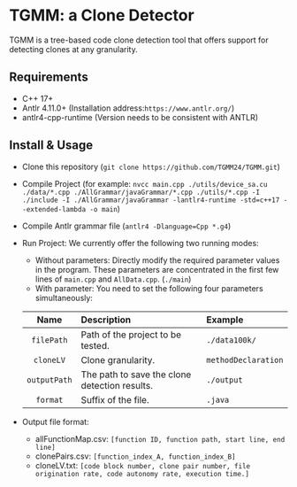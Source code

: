 # TGMM: a Clone Detector
TGMM is a tree-based code clone detection tool that offers support for detecting clones at any granularity.

## Requirements
- C++ 17+
- Antlr 4.11.0+ (Installation address:`https://www.antlr.org/`)
- antlr4-cpp-runtime (Version needs to be consistent with ANTLR)

## Install & Usage
- Clone this repository (`git clone https://github.com/TGMM24/TGMM.git`)
- Compile Project (for example: `nvcc main.cpp ./utils/device_sa.cu ./data/*.cpp ./AllGrammar/javaGrammar/*.cpp ./utils/*.cpp -I ./include -I ./AllGrammar/javaGrammar -lantlr4-runtime -std=c++17 --extended-lambda -o main`)
- Compile Antlr grammar file (`antlr4 -Dlanguage=Cpp *.g4`)
- Run Project: We currently offer the following two running modes:
    - Without parameters: Directly modify the required parameter values in the program. These parameters are concentrated in the first few lines of `main.cpp` and `AllData.cpp`. (`./main`)
    - With parameter: You need to set the following four parameters simultaneously: 

	|Name|Description|Example|
	|:--:|:--|:--|
	|`filePath`|Path of the project to be tested.|`./data100k/`|
	|`cloneLV`|Clone granularity.|`methodDeclaration`|
	|`outputPath`|The path to save the clone detection results.|`./output`|
	|`format`|Suffix of the file.|`.java`|

- Output file format:
	- allFunctionMap.csv:
	`[function ID, function path, start line, end line]`
  	- clonePairs.csv:
	`[function_index_A, function_index_B]`
	- cloneLV.txt:
	`[code block number, clone pair number, file origination rate, code autonomy rate, execution time.]`
